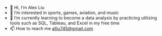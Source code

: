 - 👋 Hi, I’m Alex Liu
- 👀 I’m interested in sports, games, aviation, and music
- 🌱 I’m currently learning to become a data analysis by practicing utilizing tools such as SQL, Tableau, and Excel in my free time
- 📫 How to reach me alliu745@gmail.com

<!---
Alliu745/Alliu745 is a ✨ special ✨ repository because its `README.md` (this file) appears on your GitHub profile.
You can click the Preview link to take a look at your changes.
--->
